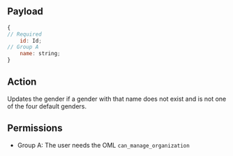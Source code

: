 ## Payload
```js
{
// Required
    id: Id;
// Group A
    name: string;
}
```

## Action
Updates the gender if a gender with that name does not exist and is not one of the four default genders.

## Permissions
- Group A: The user needs the OML `can_manage_organization`
